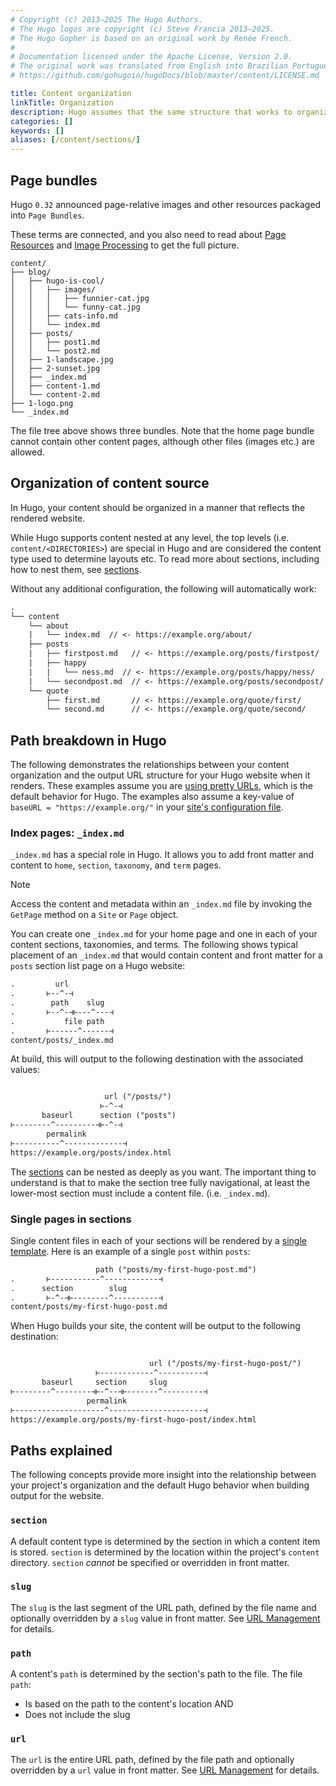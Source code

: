 ```yaml
---
# Copyright (c) 2013–2025 The Hugo Authors.
# The Hugo logos are copyright (c) Steve Francia 2013–2025.
# The Hugo Gopher is based on an original work by Renée French.
#
# Documentation licensed under the Apache License, Version 2.0.
# The original work was translated from English into Brazilian Portuguese.
# https://github.com/gohugoio/hugoDocs/blob/master/content/LICENSE.md

title: Content organization
linkTitle: Organization
description: Hugo assumes that the same structure that works to organize your source content is used to organize the rendered site.
categories: []
keywords: []
aliases: [/content/sections/]
---
```


## Page bundles

Hugo `0.32` announced page-relative images and other resources packaged into `Page Bundles`.

These terms are connected, and you also need to read about [Page Resources](/content-management/page-resources) and [Image Processing](/content-management/image-processing) to get the full picture.

```text
content/
├── blog/
│   ├── hugo-is-cool/
│   │   ├── images/
│   │   │   ├── funnier-cat.jpg
│   │   │   └── funny-cat.jpg
│   │   ├── cats-info.md
│   │   └── index.md
│   ├── posts/
│   │   ├── post1.md
│   │   └── post2.md
│   ├── 1-landscape.jpg
│   ├── 2-sunset.jpg
│   ├── _index.md
│   ├── content-1.md
│   └── content-2.md
├── 1-logo.png
└── _index.md
```

The file tree above shows three bundles. Note that the home page bundle cannot contain other content pages, although other files (images etc.) are allowed.

## Organization of content source

In Hugo, your content should be organized in a manner that reflects the rendered website.

While Hugo supports content nested at any level, the top levels (i.e. `content/<DIRECTORIES>`) are special in Hugo and are considered the content type used to determine layouts etc. To read more about sections, including how to nest them, see [sections].

Without any additional configuration, the following will automatically work:

```txt
.
└── content
    └── about
    |   └── index.md  // <- https://example.org/about/
    ├── posts
    |   ├── firstpost.md   // <- https://example.org/posts/firstpost/
    |   ├── happy
    |   |   └── ness.md  // <- https://example.org/posts/happy/ness/
    |   └── secondpost.md  // <- https://example.org/posts/secondpost/
    └── quote
        ├── first.md       // <- https://example.org/quote/first/
        └── second.md      // <- https://example.org/quote/second/
```

## Path breakdown in Hugo

The following demonstrates the relationships between your content organization and the output URL structure for your Hugo website when it renders. These examples assume you are [using pretty URLs][pretty], which is the default behavior for Hugo. The examples also assume a key-value of `baseURL = "https://example.org/"` in your [site's configuration file][config].

### Index pages: `_index.md`

`_index.md` has a special role in Hugo. It allows you to add front matter and content to `home`, `section`, `taxonomy`, and `term` pages.

> [!note]
> Access the content and metadata within an `_index.md` file by invoking the `GetPage` method on a `Site` or `Page` object.

You can create one `_index.md` for your home page and one in each of your content sections, taxonomies, and terms. The following shows typical placement of an `_index.md` that would contain content and front matter for a `posts` section list page on a Hugo website:

```txt
.         url
.       ⊢--^-⊣
.        path    slug
.       ⊢--^-⊣⊢---^---⊣
.           file path
.       ⊢------^------⊣
content/posts/_index.md
```

At build, this will output to the following destination with the associated values:

```txt

                     url ("/posts/")
                    ⊢-^-⊣
       baseurl      section ("posts")
⊢--------^---------⊣⊢-^-⊣
        permalink
⊢----------^-------------⊣
https://example.org/posts/index.html
```

The [sections] can be nested as deeply as you want. The important thing to understand is that to make the section tree fully navigational, at least the lower-most section must include a content file. (i.e. `_index.md`).

### Single pages in sections

Single content files in each of your sections will be rendered by a [single template]. Here is an example of a single `post` within `posts`:

```txt
                   path ("posts/my-first-hugo-post.md")
.       ⊢-----------^------------⊣
.      section        slug
.       ⊢-^-⊣⊢--------^----------⊣
content/posts/my-first-hugo-post.md
```

When Hugo builds your site, the content will be output to the following destination:

```txt

                               url ("/posts/my-first-hugo-post/")
                   ⊢------------^----------⊣
       baseurl     section     slug
⊢--------^--------⊣⊢-^--⊣⊢-------^---------⊣
                 permalink
⊢--------------------^---------------------⊣
https://example.org/posts/my-first-hugo-post/index.html
```

## Paths explained

The following concepts provide more insight into the relationship between your project's organization and the default Hugo behavior when building output for the website.

### `section`

A default content type is determined by the section in which a content item is stored. `section` is determined by the location within the project's `content` directory. `section` *cannot* be specified or overridden in front matter.

### `slug`

The `slug` is the last segment of the URL path, defined by the file name and optionally overridden by a `slug` value in front matter. See [URL Management](/content-management/urls/#slug) for details.

### `path`

A content's `path` is determined by the section's path to the file. The file `path`:

- Is based on the path to the content's location AND
- Does not include the slug

### `url`

The `url` is the entire URL path, defined by the file path and optionally overridden by a `url` value in front matter. See [URL Management](/content-management/urls/#slug) for details.

[config]: /configuration/
[pretty]: /content-management/urls/#appearance
[sections]: /content-management/sections/
[single template]: /templates/types/#single

